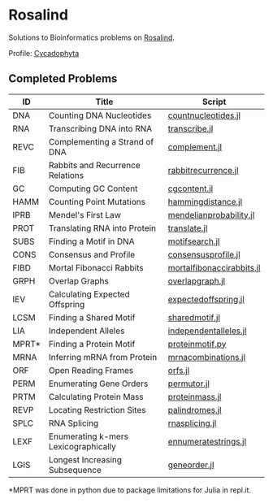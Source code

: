 # Rosalind
Solutions to Bioinformatics problems on [Rosalind](http://rosalind.info/problems/list-view/).

Profile: [Cycadophyta](http://rosalind.info/users/Cycadophyta/)


## Completed Problems
|ID     |Title                               |Script     |
|-------|------------------------------------|-----------|
|DNA	|Counting DNA Nucleotides            |[countnucleotides.jl](./problems/countnucleotides.jl)|
|RNA	|Transcribing DNA into RNA           |[transcribe.jl](./problems/transcribe.jl)|
|REVC	|Complementing a Strand of DNA       |[complement.jl](./problems/complement.jl)|
|FIB	|Rabbits and Recurrence Relations    |[rabbitrecurrence.jl](./problems/rabbitrecurrence.jl)|
|GC	    |Computing GC Content                |[cgcontent.jl](./problems/cgcontent.jl)|
|HAMM	|Counting Point Mutations            |[hammingdistance.jl](./problems/hammingdistance.jl)|
|IPRB	|Mendel's First Law                  |[mendelianprobability.jl](./problems/mendelianprobability.jl)|
|PROT	|Translating RNA into Protein        |[translate.jl](./problems/translate.jl)|
|SUBS	|Finding a Motif in DNA              |[motifsearch.jl](./problems/motifsearch.jl)|
|CONS	|Consensus and Profile               |[consensusprofile.jl](./problems/consensusprofile.jl)|
|FIBD	|Mortal Fibonacci Rabbits            |[mortalfibonaccirabbits.jl](./problems/mortalfibonaccirabbits.jl)|
|GRPH	|Overlap Graphs                      |[overlapgraph.jl](./problems/overlapgraph.jl)|
|IEV	|Calculating Expected Offspring      |[expectedoffspring.jl](./problems/expectedoffspring.jl)|
|LCSM	|Finding a Shared Motif              |[sharedmotif.jl](./problems/sharedmotif.jl)|
|LIA	|Independent Alleles                 |[independentalleles.jl](./problems/independentalleles.jl)|
|MPRT*	|Finding a Protein Motif             |[proteinmotif.py](./problems/proteinmotif.py)|
|MRNA	|Inferring mRNA from Protein         |[mrnacombinations.jl](./problems/mrnacombinations.jl)|
|ORF	|Open Reading Frames                 |[orfs.jl](./problems/orfs.jl)|
|PERM	|Enumerating Gene Orders             |[permutor.jl](./problems/permutor.jl)|
|PRTM	|Calculating Protein Mass            |[proteinmass.jl](./problems/proteinmass.jl)|
|REVP	|Locating Restriction Sites          |[palindromes.jl](./problems/palindromes.jl)|
|SPLC	|RNA Splicing                        |[rnasplicing.jl](./problems/rnasplicing.jl)|
|LEXF	|Enumerating k-mers Lexicographically|[ennumeratestrings.jl](./problems/ennumeratestrings.jl)|
|LGIS	|Longest Increasing Subsequence      |[geneorder.jl](./problems/geneorder.jl)|


*MPRT was done in python due to package limitations for Julia in repl.it.